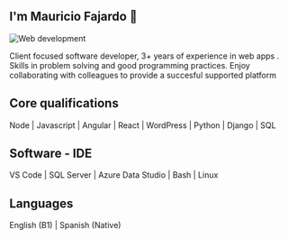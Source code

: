 ## I'm Mauricio Fajardo 👋

![Web development](https://res.cloudinary.com/ddlaqktiy/image/upload/v1614812853/lee-campbell-DtDlVpy-vvQ-unsplash_mz4h7u.jpg)

Client focused software developer, 3+ years of experience in web apps . Skills  in problem solving and good programming practices. Enjoy collaborating with colleagues to provide a succesful supported platform 

## Core qualifications

Node | Javascript | Angular | React | WordPress | Python | Django | SQL 

## Software - IDE

VS Code | SQL Server | Azure Data Studio | Bash | Linux

## Languages

English (B1) | Spanish (Native)

